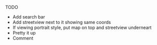 TODO

* Add search bar
* Add streetview next to it showing same coords
* If viewing portrait style, put map on top and streetview underneart
* Pretty it up
* Comment